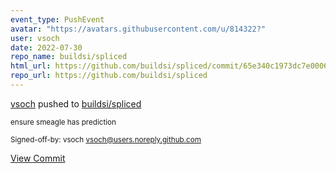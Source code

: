 ```yaml
---
event_type: PushEvent
avatar: "https://avatars.githubusercontent.com/u/814322?"
user: vsoch
date: 2022-07-30
repo_name: buildsi/spliced
html_url: https://github.com/buildsi/spliced/commit/65e340c1973dc7e00064fe553b12b2df470b3352
repo_url: https://github.com/buildsi/spliced
---
```


<a href='https://github.com/vsoch' target='_blank'>vsoch</a> pushed to <a href='https://github.com/buildsi/spliced' target='_blank'>buildsi/spliced</a>

<small>ensure smeagle has prediction

Signed-off-by: vsoch <vsoch@users.noreply.github.com></small>

<a href='https://github.com/buildsi/spliced/commit/65e340c1973dc7e00064fe553b12b2df470b3352' target='_blank'>View Commit</a>